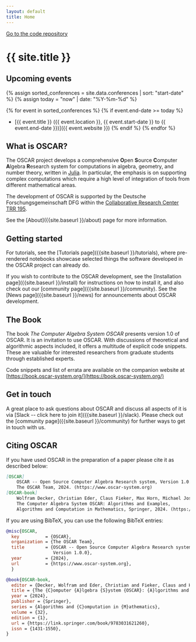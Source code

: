 ```yaml
---
layout: default
title: Home
---
```


<div class="github-ribbon">
  <a target="_blank" href="https://github.com/oscar-system/Oscar.jl/">Go to the code repository</a>
</div>


# {{ site.title }}


## Upcoming events

{% assign sorted_conferences = site.data.conferences | sort: "start-date" %}
{% assign today = "now" | date: "%Y-%m-%d" %}

{% for event in sorted_conferences %}
  {% if event.end-date >= today %}
* [{{ event.title }} ({{ event.location }}, {{ event.start-date }} to {{ event.end-date }})]({{ event.website }})
  {% endif %}
{% endfor %}


## What is OSCAR?

The OSCAR project develops a comprehensive **O**pen **S**ource **C**omputer **A**lgebra **R**esearch
system for computations in algebra, geometry, and number theory, written in [Julia](https://julialang.org). In particular,
the emphasis is on supporting complex computations which require a high level
of integration of tools from different mathematical areas. 

The development of OSCAR is supported by the Deutsche Forschungsgemeinschaft DFG within the [Collaborative Research Center TRR 195](https://www.computeralgebra.de/sfb/).

See the [About]({{site.baseurl }}/about) page for more information.

## Getting started

For tutorials, see the [Tutorials page]({{site.baseurl }}/tutorials), where pre-rendered notebooks showcase
selected things the software developed in the OSCAR project can already do.

<!--
To try OSCAR live from your browser, click on the [binder](https://mybinder.org) links on the Examples page.
At present, these will take a few minutes to load, as we 
currently still build some dependencies from source behind the scenes.
-->

If you wish to contribute to the OSCAR development, see the [Installation page]({{site.baseurl }}/install) for
instructions on how to install it, and also check out our [community page]({{site.baseurl }}/community).
See the [News page]({{site.baseurl }}/news) for announcements about OSCAR development.

## The Book

The book _The Computer Algebra System OSCAR_ presents version 1.0 of OSCAR. It is an invitation
to use OSCAR. With discussions of theoretical and algorithmic aspects included, it offers a
multitude of explicit code snippets. These are valuable for interested researchers from graduate
students through established experts.

Code snippets and list of errata are available on the companion website at
[https://book.oscar-system.org/](https://book.oscar-system.org/)

## Get in touch

A great place to ask questions about OSCAR and discuss all aspects of it is
via [Slack -- click here to join it]({{site.baseurl }}/slack).
Please check out the [community page]({{site.baseurl }}/community) for further
ways to get in touch with us.

## Citing OSCAR

If you have used OSCAR in the preparation of a paper please cite it as described below:

```md
[OSCAR]
    OSCAR -- Open Source Computer Algebra Research system, Version 1.0.0,
    The OSCAR Team, 2024. (https://www.oscar-system.org)
[OSCAR-book]
    Wolfram Decker, Christian Eder, Claus Fieker, Max Horn, Michael Joswig, eds.
    The Computer Algebra System OSCAR: Algorithms and Examples,
    Algorithms and Computation in Mathematics, Springer, 2024. (https://link.springer.com/book/9783031621260)
```

If you are using BibTeX, you can use the following BibTeX entries:

```bibtex
@misc{OSCAR,
  key          = {OSCAR},
  organization = {The OSCAR Team},
  title        = {OSCAR -- Open Source Computer Algebra Research system,
                  Version 1.0.0},
  year         = {2024},
  url          = {https://www.oscar-system.org},
  }

@book{OSCAR-book,
  editor = {Decker, Wolfram and Eder, Christian and Fieker, Claus and Horn, Max and Joswig, Michael},
  title = {The {C}omputer {A}lgebra {S}ystem {OSCAR}: {A}lgorithms and {E}xamples},
  year = {2024},
  publisher = {Springer},
  series = {Algorithms and {C}omputation in {M}athematics},
  volume = {32},
  edition = {1},
  url = {https://link.springer.com/book/9783031621260},
  issn = {1431-1550},
}
```
